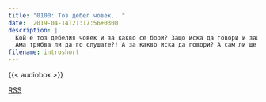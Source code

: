 ```yaml
---
title: "0100: Тоз дебел човек..."
date:  2019-04-14T21:17:56+0300
description: |
  Кой е тоз дебелия човек и за какво се бори? Защо иска да говори и защо трябва да го слушате.
  Ама трябва ли да го слушате?! А за какво иска да говори? А сам ли ще си говори или са групичка?
filename: introshort
---
```

{{< audiobox >}}

[RSS]( /index.xml )


